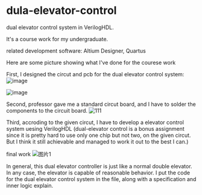 # dula-elevator-control
dual elevator control system in VerilogHDL.

It's a course work for my undergraduate.

related development software: Altium Designer, Quartus

Here are some picture showing what I've done for the courese work

First, I designed the circut and pcb for the dual elevator control system:
![image](https://user-images.githubusercontent.com/86272490/211024665-0e352b81-188d-42a0-b78a-4d19cea13c83.png)

![image](https://user-images.githubusercontent.com/86272490/211024714-87805d5a-9641-470e-997e-c2d677b80a36.png)

Second, professor gave me a standard circut board, and I have to solder the components to the circuit board.
![111](https://user-images.githubusercontent.com/86272490/211025310-dddb3aaf-003b-41ac-a9f9-3a7c889ee181.jpg)

Third, accroding to the given circut, I have to develop a elevator control system uesing VerilogHDL
(dual-elevator control is a bonus assignment since it is pretty hard to use only one chip but not two, on the given circut. But I think it still achievable and managed to work it out to the best I can.)

final work
![图片1](https://user-images.githubusercontent.com/86272490/211032268-0bebb88f-2f12-4b3a-a513-4322e9e8aac9.gif)

In general, this dual elevator controller is just like a normal double elevator. In any case, the elevator is capable of reasonable behavior. I put the code for the dual elevator control system in the file, along with a specification and inner logic explain.
